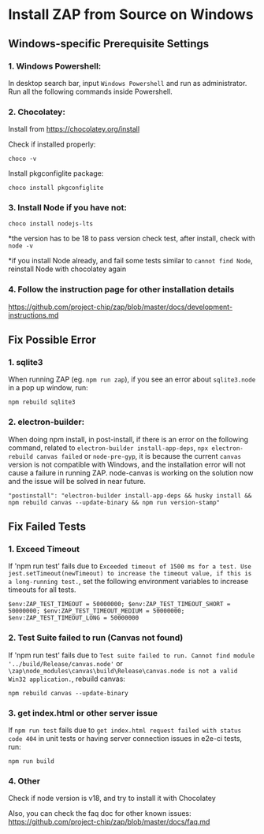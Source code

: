 # Install ZAP from Source on Windows

## Windows-specific Prerequisite Settings

### 1. Windows Powershell:

In desktop search bar, input `Windows Powershell` and run as administrator. Run all the following commands inside Powershell.

### 2. Chocolatey:

Install from https://chocolatey.org/install

Check if installed properly:

```
choco -v
```

Install pkgconfiglite package:

```
choco install pkgconfiglite
```

### 3. Install Node if you have not:

```
choco install nodejs-lts
```

\*the version has to be 18 to pass version check test, after install, check with `node -v`

\*if you install Node already, and fail some tests similar to `cannot find Node`, reinstall Node with chocolatey again

### 4. Follow the instruction page for other installation details

https://github.com/project-chip/zap/blob/master/docs/development-instructions.md

## Fix Possible Error

### 1. sqlite3

When running ZAP (eg. `npm run zap`), if you see an error about `sqlite3.node` in a pop up window, run:

```
npm rebuild sqlite3
```

### 2. electron-builder:

When doing npm install, in post-install, if there is an error on the following command, related to `electron-builder install-app-deps`, `npx electron-rebuild canvas failed` or `node-pre-gyp`, it is because the current `canvas` version is not compatible with Windows, and the installation error will not cause a failure in running ZAP. node-canvas is working on the solution now and the issue will be solved in near future.

```
"postinstall": "electron-builder install-app-deps && husky install && npm rebuild canvas --update-binary && npm run version-stamp"
```

## Fix Failed Tests

### 1. Exceed Timeout

If 'npm run test' fails due to `Exceeded timeout of 1500 ms for a test. Use jest.setTimeout(newTimeout) to increase the timeout value, if this is a long-running test.`, set the following environment variables to increase timeouts for all tests.

```
$env:ZAP_TEST_TIMEOUT = 50000000; $env:ZAP_TEST_TIMEOUT_SHORT = 50000000; $env:ZAP_TEST_TIMEOUT_MEDIUM = 50000000; $env:ZAP_TEST_TIMEOUT_LONG = 50000000
```

### 2. Test Suite failed to run (Canvas not found)

If 'npm run test' fails due to `Test suite failed to run. Cannot find module '../build/Release/canvas.node'` or `\zap\node_modules\canvas\build\Release\canvas.node is not a valid Win32 application.`, rebuild canvas:

```
npm rebuild canvas --update-binary
```

### 3. get index.html or other server issue

If `npm run test` fails due to `get index.html request failed with status code 404` in unit tests or having server connection issues in e2e-ci tests, run:

```
npm run build
```

### 4. Other

Check if node version is v18, and try to install it with Chocolatey

Also, you can check the faq doc for other known issues: https://github.com/project-chip/zap/blob/master/docs/faq.md
